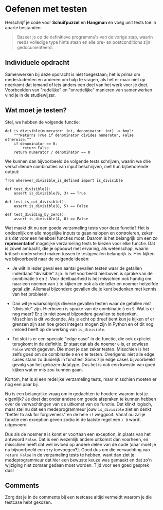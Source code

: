 # Oefenen met testen

Herschrijf je code voor **Schuifpuzzel** en **Hangman** en voeg unit tests toe in aparte bestanden.

> Baseer je op de definitieve programma's van de vorige stap, waarin reeds volledige type hints staan en alle pre- en postconditions zijn gedocumenteerd.

## Individuele opdracht

Samenwerken bij deze opdracht is niet toegestaan; het is prima om medestudenten en anderen om hulp te vragen, als het er maar niet op neerkomt dat iemand of iets anders een deel van het werk voor je doet. Voorbeelden van "redelijke" en "onredelijke" manieren van samenwerken vind je in de studiewijzer.

## Wat moet je testen?

Stel, we hebben de volgende functie:

    def is_divisible(numerator: int, denominator: int) -> bool:
        """Returns True if denominator divides numerator, False otherwise.""
        if denominator == 0:
            return False
        return numerator / denominator == 0

We kunnen dan bijvoorbeeld de volgende tests schrijven, waarin we drie verschillende combinaties van input beschrijven, met hun bijbehorende output:

    from wherever_divisible_is_defined import is_divisible

    def test_divisible():
        assert is_divisible(9, 3) == True

    def test_is_not_divisible():
        assert is_divisible(8, 5) == False

    def test_dividing_by_zero():
        assert is_divisible(4, 0) == False

Wat maakt dit nu een goede verzameling tests voor deze functie? Het is ondoenlijk om alle mogelijke inputs te gaan nalopen en controleren, zeker als dat voor een heleboel functies moet. Daarom is het belangrijk om een zo **representatief** mogelijke verzameling tests te kiezen voor elke functie. Dat is zowel ambacht, die je opbouwt met ervaring, als wetenschap, waarin kritisch onderscheid maken tussen te testgevallen belangrijk is. Hier kijken we bijvoorbeeld naar de volgende ideeën:

- Je wilt in ieder geval een aantal gevallen testen waar de getallen inderdaad "divisible" zijn. In het voorbeeld hierboven is sprake van de combinatie `9` en `3`. Voor deelbaarheid is het misschien ook handig om naar een noemer van `1` te kijken en ook als de teller en noemer hetzelfde getal zijn. Allemaal bijzondere gevallen die je kunt bedenken met kennis van het probleem.

- Dan wil je waarschijnlijk diverse gevallen testen waar de getallen *niet* "divisible" zijn. Hierboven is sprake van de combinatie `8` en `5`. Wat is er nog meer? Er zijn niet zoveel bijzondere gevallen te bedenken. Misschien is dit voldoende. Als je echt op dreef bent kun je kijken of er grenzen zijn aan hoe groot integers mogen zijn in Python en of dit nog invloed heeft op de werking van `is_divisible`.

- Tot slot is er een speciale "edge case" in de functie, die ook expliciet terugkomt in de definitie. Er staat dat als de noemer `0` is, er sowieso `False` wordt gegeven. Die moet je dan zeker testen. Misschien is het zelfs goed om de combinatie `0` en `0` te testen. Overigens: niet alle edge cases staan zo duidelijk in functies! Soms zijn edge cases bijvoorbeeld gevolg van het gekozen datatype. Dus het is ook een kwestie van goed kijken wat er mis zou kunnen gaan.

Kortom, het is al een redelijke verzameling tests, maar misschien moeten er nog een paar bij.

Nu is een belangrijke vraag om in gedachten te houden: waarom test je eigenlijk? Je doet dat onder andere om goede afspraken te kunnen hebben over de verwachtingen van de uitkomst van de functie. Dat klinkt logisch, maar stel nu dat een medeprogrammeur jouw `is_divisible` ziet en denkt "better to ask for forgiveness" en de hele `if` weggooit. Vanaf nu zal je functie een exception geven zodra in de laatste regel een `/ 0` wordt uitgevoerd.

Dus als de noemer `0` is komt er voortaan een exception, in plaats van het antwoord `False`. Dat is een wezenlijk andere uitkomst dan voorheen, en misschien heeft dat wel invloed op andere delen van de code (daar moet je nu bijvoorbeeld een `try` toevoegen?). Goed dus om die verwachting van `return False` in de verzameling tests te hebben, want dan ziet je medeprogrammeur dat hier een bewuste keuze was gemaakt en dat zo'n wijziging niet zomaar gedaan moet worden. Tijd voor een goed gesprek dus!

## Comments

Zorg dat je in de comments bij een testcase altijd vermeldt waarom je die testcase hebt gekozen.


<!--
As you are about to find out, testing code with side effects is quite a bit more difficult and messy than the above. This is why it is good practice to separate things like prompts for input and prints for output to small separate functions. That way you can more easily test all your other code using short and simple tests like the above.

That said, you cannot always avoid IO (input-output). Below you will find how you can still test your functions even if they do contain IO side effects.
 -->

<!--### Testing with print statements (stdout)

What if a function is built around side effects? For instance, a function that prints output instead of returning a value. Something like the following:

    def is_divisible(numerator: int, denumerator: int) -> bool:
        """Tells the user whether denumerator divides the numerator.""
        if denumerator == 0 or int / denumerator != 0:
            print(f"{denumerator} does not divide {numerator}!")
        else:
            print(f"{denumerator} divides {numerator}!")

In this case we need our testing code to be able read from stdout. That is the output stream that Python's `print()` dumps its output to. `mypy` manages this with a special fixture called `capsys`. You can find the official docs [here](https://docs.pytest.org/en/7.1.x/how-to/capture-stdout-stderr.html#accessing-captured-output-from-a-test-function). This is how you could use `capsys` to test the function `is_divisible` above:

    def test_myoutput(capsys):
        # execute the function is_divisible
        is_divisible(9, 3)

        # have capsys read from stdout (and stderr)
        captured = capsys.readouterr()

        # assert that exactly "9 divides 3!\n" was printed
        assert captured.out == "9 divides 3!\n"

> Note that you do not have to check for exact output. Python comes with a bunch of useful string functions that allow for rough comparisons. For instance, maybe you are satisfied with just the word "divides" being printed. You could test for this with `assert "divides" in captured.out`. Or perhaps you do not want to check with capitalization like so: `assert captured.out.lower() == "9 divides 3!\n"`. Or maybe it is fine that a newline is omitted? `assert captured.out.strip() == "9 divides 3!"`


### Testing with user input (stdin)

In Python you can prompt a user for input with the function `input`. This function will wait until the user has typed something and hit Enter. Underneath the hood `input` reads its input from another stream called `stdin`. `input` waits until it can read anything from `stdin`.

This waiting behavior of `input` is almost always unwanted in an automated testing environment. After all nobody wants their tests to hang indefinitely. That is why the creators of `pytest` disable the `input` function by default. This is what you'll see if you run tests while the code contains a call to `input`:

    $ echo "input()" >> foo.py
    $ echo "def test_foo():\n    import foo" >> "test_foo.py"
    $ pytest
    ...
    OSError: pytest: reading from stdin while output is captured!  Consider using `-s`.
    ...

But what if we do want to test code with a call to input? Perhaps the following function:

    def get_positive_number():
        number = -1
        while number < 0:
            number = int(input("Enter a positive number: "))
        return number

If we want to test this function, we are going to have to mock `stdin`. In other words, change `stdin` to something else that closely resembles the `stdin` and does what we want it to do for the tests. Mocking is a common practice in software testing, especially in larger projects with various components. For instance, if our program works with a live database, we probably want to create a mock database that contains just the items we want for our tests.

Mocking or otherwise changing code while the code is running is called [monkey patching](https://en.wikipedia.org/wiki/Monkey_patch). `pytest` provides a `monkeypatch` fixture for this that we can use like so:

    from wherever_get_positive_number_is_defined import get_positive_number
    import io

    def test_get_positive_number(monkeypatch):
        # Mock stdin with another file-like object containing just the string 10
        mock_stdin = io.StringIO("10")

        # Monkey patch sys.stdin (stdin) to our new mock_stdin
        monkeypatch.setattr("sys.stdin", mock_stdin)

        # Test whether get_positive_number reads our input correctly
        assert get_positive_number() == 10

> For the technically curious, `sys.stdin` is how you would access `stdin` in Python. Do not forget to `import sys` first. `io` is a Python module for dealing with input-output streams. You can find the docs [here](https://docs.python.org/3/library/io.html).

-->
